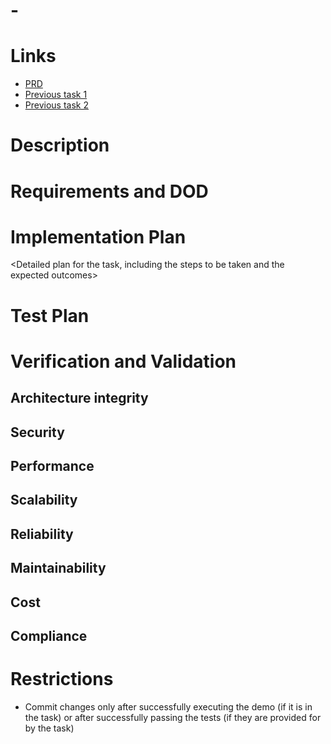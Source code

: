 # <TASK ID> - <TASK NAME>

# Links
- [PRD](<PRD-LINK>)
- [Previous task 1](<PREVIOUS-TASK-LINK>)
- [Previous task 2](<PREVIOUS-TASK-LINK>)

# Description
<Short description of the task>

# Requirements and DOD
<List of requirements and DOD>

# Implementation Plan
<Detailed plan for the task, including the steps to be taken and the expected outcomes>

# Test Plan
<Testing requirements for the task>

# Verification and Validation
<Architect approval that validation criteria appropriate to task complexity have been met>

## Architecture integrity
<Verification of architectural compliance>

## Security
<Security validation>

## Performance
<Performance validation>

## Scalability
<Scalability validation>

## Reliability
<Reliability validation>

## Maintainability
<Maintainability validation>

## Cost
<Cost validation>

## Compliance
<Compliance validation>

# Restrictions
- Commit changes only after successfully executing the demo (if it is in the task) or after successfully passing the tests (if they are provided for by the task)